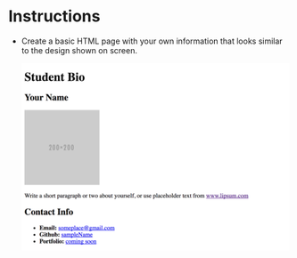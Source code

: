 # Instructions

* Create a basic HTML page with your own information that looks similar to the design shown on screen.

  ![Make it look like this](demo.png)

